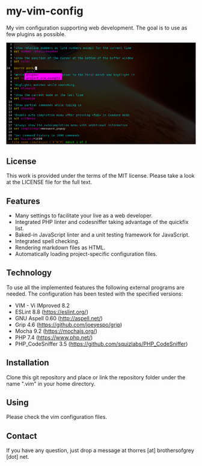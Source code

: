 # my-vim-config
My vim configuration supporting web development.
The goal is to use as few plugins as possible.

![screen shot of my vim in action](screenshot.png)

## License

This work is provided under the terms of the MIT license. Please take a look at
the LICENSE file for the full text.

## Features

* Many settings to facilitate your live as a web developer.
* Integrated PHP linter and codesniffer taking advantage of the quickfix list.
* Baked-in JavaScript linter and a unit testing framework for JavaScript.
* Integrated spell checking.
* Rendering markdown files as HTML.
* Automatically loading project-specific configuration files.

## Technology

To use all the implemented features the following external programs are needed.
The configuration has been tested with the specified versions:

* VIM - Vi IMproved 8.2
* ESLint 8.8 (https://eslint.org/)
* GNU Aspell 0.60 (http://aspell.net/)
* Grip 4.6 (https://github.com/joeyespo/grip)
* Mocha 9.2 (https://mochajs.org/)
* PHP 7.4 (https://www.php.net/)
* PHP_CodeSniffer 3.5 (https://github.com/squizlabs/PHP_CodeSniffer)

## Installation

Clone this git repository and place or link the repository folder under the
name ".vim" in your home directory.

## Using
Please check the vim configuration files.

## Contact

If you have any question, just drop a message at
thorres [at] brothersofgrey [dot] net.
